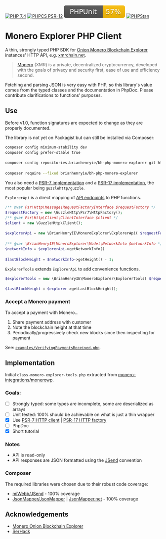 [![PHP 7.4](https://img.shields.io/badge/PHP-7.4-8892BF.svg)]() [![PHPCS PSR-12](https://img.shields.io/badge/PHPCS-PSR–12-226146.svg)](https://www.php-fig.org/psr/psr-12/) [![PHPUnit ](.github/coverage.svg)](https://brianhenryie.github.io/bh-php-monero-explorer/) [![PHPStan ](https://img.shields.io/badge/PHPStan-Level%205-2a5ea7.svg)](https://phpstan.org/)

# Monero Explorer PHP Client


A thin, strongly typed PHP SDK for [Onion Monero Blockchain Explorer](https://github.com/moneroexamples/onion-monero-blockchain-explorer/) instances' HTTP API, e.g. [xmrchain.net](https://xmrchain.net/).  

> [Monero](https://www.getmonero.org/) (XMR) is a private, decentralized cryptocurrency, developed with the goals of privacy and security first, ease of use and efficiency second. 

Fetching and parsing JSON is very easy with PHP, so this library's value comes from the typed classes and the documentation in PhpDoc. Please contribute clarifications to functions' purposes.

## Use

Before v1.0, function signatures are expected to change as they are properly documented.

The library is not yet on Packagist but can still be installed via Composer:

```bash
composer config minimum-stability dev
composer config prefer-stable true

composer config repositories.brianhenryie/bh-php-monero-explorer git https://github.com/brianhenryie/bh-php-monero-explorer

composer require --fixed brianhenryie/bh-php-monero-explorer
```

You also need a [PSR-7 implementation](https://packagist.org/providers/psr/http-client-implementation) and a [PSR-17 implementation](https://packagist.org/providers/psr/http-factory-implementation), the most popular being `guzzlehttp/guzzle`. 

`ExplorerApi` is a direct mapping of [API endpoints](https://github.com/moneroexamples/onion-monero-blockchain-explorer/blob/aa96ce2927c050fabe17154a3bdfb09be83a632f/main.cpp#L656-L837) to PHP functions.

```php
/** @var Psr\Http\Message\RequestFactoryInterface $requestFactory */
$requestFactory = new \GuzzleHttp\Psr7\HttpFactory();
/** @var Psr\Http\Client\ClientInterface $client */
$client = new \GuzzleHttp\Client();

$explorerApi = new \BrianHenryIE\MoneroExplorer\ExplorerApi( $requestFactory, $client );

/** @var \BrianHenryIE\MoneroExplorer\Model\NetworkInfo $networkInfo */
$networkInfo = $explorerApi->getNetworkInfo()

$lastBlockHeight = $networkInfo->getHeight() - 1;
```

`ExplorerTools` extends `ExplorerApi` to add convenience functions.

```php
$explorerTools = new \BrianHenryIE\MoneroExplorer\ExplorerTools( $requestFactory, $client );

$lastBlockHeight = $explorer->getLastBlockHeight();
```

### Accept a Monero payment

To accept a payment with Monero...

1. Share payment address with customer
1. Note the blockchain height at that time
1. Periodically/progressively check new blocks since then inspecting for payment

See: [`examples/VerifyingPaymentsReceived.php`](https://github.com/BrianHenryIE/bh-php-monero-explorer/blob/master/examples/VerifyingPaymentsReceived.php).

## Implementation

Initial `class-monero-explorer-tools.php` extracted from [monero-integrations/monerowp](https://github.com/monero-integrations/monerowp/blob/9ba2b640f7bd31441f9994dd66916bf480ed9016/include/class-monero-explorer-tools.php).

### Goals:

* [ ] Strongly typed: some types are incomplete, some are deserialized as arrays
* [ ] Unit tested: 100% should be achievable on what is just a thin wrapper
* [x] Use [PSR-7 HTTP client](https://www.php-fig.org/psr/psr-7/) | [PSR-17 HTTP factory](https://www.php-fig.org/psr/psr-17/)
* [ ] PhpDoc
* [x] Short tutorial

### Notes

* API is read-only
* API responses are JSON formatted using the [JSend](https://github.com/omniti-labs/jsend) convention

### Composer

The required libraries were chosen due to their robust code coverage:

* [miWebb/JSend](https://github.com/miWebb/JSend) - 100% coverage
* [JsonMapper/JsonMapper](https://github.com/JsonMapper/JsonMapper) | [JsonMapper.net](https://jsonmapper.net) - 100% coverage


## Acknowledgements

* [Monero Onion Blockchain Explorer](https://github.com/moneroexamples/onion-monero-blockchain-explorer/graphs/contributors)
* [SerHack](https://github.com/serhack)
